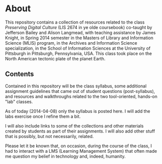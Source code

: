 # About

This repository contains a collection of resources related to the class *Preserving Digital Culture*  (LIS 2674 in ye olde coursebook) co-taught by Jefferson Bailey and Alison Langmead, with teaching assistance by James Knight, in Spring 2014 semester in the Masters of Library and Information Science (MLIS) program, in the Archives and Information Science specialization, in the School of Information Sciences at the University of Pittsburgh in Pittsburgh, Pennsylvania, USA. This class took place on the North American tectonic plate of the planet Earth.

## Contents

Contained in this repository will be the class syllabus, some additional assignment guidelines that came out of student questions (post-syllabus), and resources and walkthroughs related to the two tool-oriented, hands-on "lab" classes.

As of today (2014-04-08) only the syllabus is posted here. I will add the labs exercise once I refine them a bit. 

I will also include links to some of the collections and other materials created by students as part of their assignments. I will also add other stuff that is possibly, but not necessarily, related.

Please let it be known that, on occasion, during the course of the class, I had to interact with a LMS (Learning Management System) that often made me question my belief in technology and, indeed, humanity.